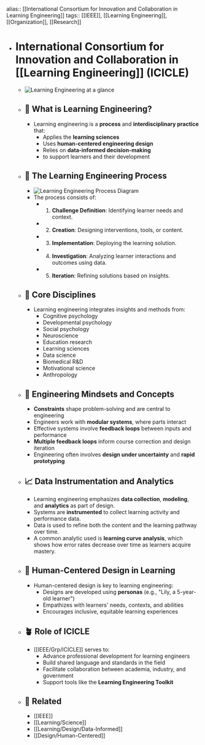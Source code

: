 alias:: [[International Consortium for Innovation and Collaboration in Learning Engineering]]
tags:: [[IEEE]], [[Learning Engineering]], [[Organization]], [[Research]]

- # International Consortium for Innovation and Collaboration in [[Learning Engineering]] (ICICLE)
	- ![Learning Engineering at a glance](https://sagroups.ieee.org/icicle/wp-content/uploads/sites/148/2023/01/LE-infographic.png)
	- ## 🌱 What is Learning Engineering?
		- Learning engineering is a **process** and **interdisciplinary practice** that:
			- Applies the **learning sciences**
			- Uses **human-centered engineering design**
			- Relies on **data-informed decision-making**
			- to support learners and their development
	- ## 🔄 The Learning Engineering Process
		- ![Learning Engineering Process Diagram](../assets/images/learning-engineering-process.jpg)
		- The process consists of:
			- 1. **Challenge Definition**: Identifying learner needs and context.
			- 2. **Creation**: Designing interventions, tools, or content.
			- 3. **Implementation**: Deploying the learning solution.
			- 4. **Investigation**: Analyzing learner interactions and outcomes using data.
			- 5. **Iteration**: Refining solutions based on insights.
	- ## 🧠 Core Disciplines
		- Learning engineering integrates insights and methods from:
			- Cognitive psychology
			- Developmental psychology
			- Social psychology
			- Neuroscience
			- Education research
			- Learning sciences
			- Data science
			- Biomedical R&D
			- Motivational science
			- Anthropology
	- ## 🧰 Engineering Mindsets and Concepts
		- **Constraints** shape problem-solving and are central to engineering
		- Engineers work with **modular systems**, where parts interact
		- Effective systems involve **feedback loops** between inputs and performance
		- **Multiple feedback loops** inform course correction and design iteration
		- Engineering often involves **design under uncertainty** and **rapid prototyping**
	- ## 📈 Data Instrumentation and Analytics
		- Learning engineering emphasizes **data collection**, **modeling**, and **analytics** as part of design.
		- Systems are **instrumented** to collect learning activity and performance data.
		- Data is used to refine both the content and the learning pathway over time.
		- A common analytic used is **learning curve analysis**, which shows how error rates decrease over time as learners acquire mastery.
	- ## 👤 Human-Centered Design in Learning
		- Human-centered design is key to learning engineering:
			- Designs are developed using **personas** (e.g., "Lily, a 5-year-old learner")
			- Empathizes with learners' needs, contexts, and abilities
			- Encourages inclusive, equitable learning experiences
	- ## 🪴 Role of ICICLE
		- [[IEEE/Grp/ICICLE]] serves to:
			- Advance professional development for learning engineers
			- Build shared language and standards in the field
			- Facilitate collaboration between academia, industry, and government
			- Support tools like the **Learning Engineering Toolkit**
	- ## 🔗 Related
		- [[IEEE]]
		- [[Learning/Science]]
		- [[Learning/Design/Data-Informed]]
		- [[Design/Human-Centered]]